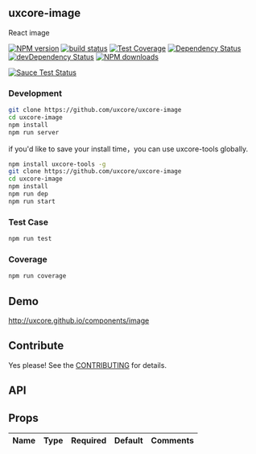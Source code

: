 ## uxcore-image

React image

[![NPM version][npm-image]][npm-url]
[![build status][travis-image]][travis-url]
[![Test Coverage][coveralls-image]][coveralls-url]
[![Dependency Status][dep-image]][dep-url]
[![devDependency Status][devdep-image]][devdep-url] 
[![NPM downloads][downloads-image]][npm-url]

[![Sauce Test Status][sauce-image]][sauce-url]

[npm-image]: http://img.shields.io/npm/v/uxcore-image.svg?style=flat-square
[npm-url]: http://npmjs.org/package/uxcore-image
[travis-image]: https://img.shields.io/travis/uxcore/uxcore-image.svg?style=flat-square
[travis-url]: https://travis-ci.org/uxcore/uxcore-image
[coveralls-image]: https://img.shields.io/coveralls/uxcore/uxcore-image.svg?style=flat-square
[coveralls-url]: https://coveralls.io/r/uxcore/uxcore-image?branch=master
[dep-image]: http://img.shields.io/david/uxcore/uxcore-image.svg?style=flat-square
[dep-url]: https://david-dm.org/uxcore/uxcore-image
[devdep-image]: http://img.shields.io/david/dev/uxcore/uxcore-image.svg?style=flat-square
[devdep-url]: https://david-dm.org/uxcore/uxcore-image#info=devDependencies
[downloads-image]: https://img.shields.io/npm/dm/uxcore-image.svg
[sauce-image]: https://saucelabs.com/browser-matrix/uxcore-image.svg
[sauce-url]: https://saucelabs.com/u/uxcore-image


### Development

```sh
git clone https://github.com/uxcore/uxcore-image
cd uxcore-image
npm install
npm run server
```

if you'd like to save your install time，you can use uxcore-tools globally.

```sh
npm install uxcore-tools -g
git clone https://github.com/uxcore/uxcore-image
cd uxcore-image
npm install
npm run dep
npm run start
```

### Test Case

```sh
npm run test
```

### Coverage

```sh
npm run coverage
```

## Demo

http://uxcore.github.io/components/image

## Contribute

Yes please! See the [CONTRIBUTING](https://github.com/uxcore/uxcore/blob/master/CONTRIBUTING.md) for details.

## API

## Props

| Name | Type | Required | Default | Comments |
|---|---|---|---|---|

